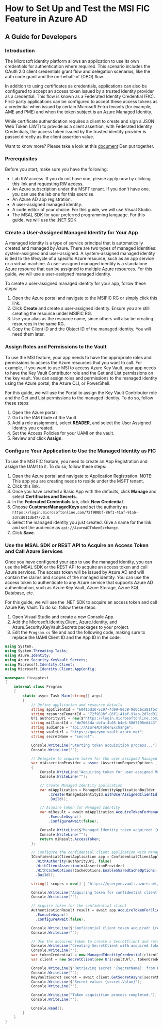# How to Set Up and Test the MSI FIC Feature in Azure AD
## A Guide for Developers

### Introduction

The Microsoft identity platform allows an application to use its own credentials for authentication where required. This scenario includes the OAuth 2.0 client credentials grant flow and delegation scenarios, like the auth code grant and the on-behalf-of (OBO) flow.

In addition to using certificates as credentials, applications can also be configured to accept an access token issued by a trusted identity provider as a credential. This flow is known as a Federated Identity Credential (FIC). First-party applications can be configured to accept these access tokens as a credential when issued by certain Microsoft Entra tenants (for example, AME and PME) and when the token subject is an Azure Managed Identity.

While certificate authentication requires a client to create and sign a JSON Web Token (JWT) to provide as a client assertion, with Federated Identity Credentials, the access token issued by the trusted identity provider is passed directly as the client assertion value.

Want to know more? Please take a look at this [document](https://review.learn.microsoft.com/en-us/identity/microsoft-identity-platform/federated-identity-credentials?branch=main&tabs=dotnet) Den put together.

### Prerequisites

Before you start, make sure you have the following:
- Lab RW access. If you do not have one, please apply now by clicking this link and requesting RW access.
- An Azure subscription under the MSFT tenant. If you don't have one, you can use the lab one for this exercise.
- An Azure AD app registration.
- A user-assigned managed identity.
- A code editor of your choice. For this guide, we will use Visual Studio.
- The MSAL SDK for your preferred programming language. For this guide, we will use the .NET SDK.

### Create a User-Assigned Managed Identity for Your App

A managed identity is a type of service principal that is automatically created and managed by Azure. There are two types of managed identities: system-assigned and user-assigned. A system-assigned managed identity is tied to the lifecycle of a specific Azure resource, such as an app service or a virtual machine. A user-assigned managed identity is a standalone Azure resource that can be assigned to multiple Azure resources. For this guide, we will use a user-assigned managed identity.

To create a user-assigned managed identity for your app, follow these steps:
1. Open the Azure portal and navigate to the MSIFIC RG or simply click this link.
2. Click **Create** and create a user-assigned identity. Ensure you are still creating the resource under MSIFIC RG.
3. Use your alias as the resource name, since others will also be creating resources in the same RG.
4. Copy the Client ID and the Object ID of the managed identity. You will need them later.

### Assign Roles and Permissions to the Vault

To use the MSI feature, your app needs to have the appropriate roles and permissions to access the Azure resources that you want to call. For example, if you want to use MSI to access Azure Key Vault, your app needs to have the Key Vault Contributor role and the Get and List permissions on the key vault. You can assign roles and permissions to the managed identity using the Azure portal, the Azure CLI, or PowerShell.

For this guide, we will use the Portal to assign the Key Vault Contributor role and the Get and List permissions to the managed identity. To do so, follow these steps:
1. Open the Azure portal.
2. Go to the IAM blade of the Vault.
3. Add a role assignment, select **READER**, and select the User Assigned Identity you created.
4. Set the Access Policies for your UAMI on the vault.
5. Review and click **Assign**.

### Configure Your Application to Use the Managed Identity as FIC

To use the MSI FIC feature, you need to create an App Registration and assign the UAMI to it. To do so, follow these steps:
1. Open the Azure portal and navigate to Application Registration. NOTE: This app you are creating needs to reside under the MSFT tenant.
2. Click this link.
3. Once you have created a Basic App with the defaults, click **Manage** and select **Certificates and Secrets**.
4. In the **Federated Credentials** tab, click **New Credential**.
5. Choose **CustomerManagedKeys** and set the authority as `https://login.microsoftonline.com/72f988bf-86f1-41af-91ab-2d7cd011db47/v2.0`.
6. Select the managed identity you just created. Give a name for the link and set the audience as `api://AzureADTokenExchange`.
7. Click **Save**.

### Use the MSAL SDK or REST API to Acquire an Access Token and Call Azure Services

Once you have configured your app to use the managed identity, you can use the MSAL SDK or the REST API to acquire an access token and call Azure services. The access token will be issued by Azure AD and will contain the claims and scopes of the managed identity. You can use the access token to authenticate to any Azure service that supports Azure AD authentication, such as Azure Key Vault, Azure Storage, Azure SQL Database, etc.

For this guide, we will use the .NET SDK to acquire an access token and call Azure Key Vault. To do so, follow these steps:
1. Open Visual Studio and create a new Console App.
2. Add the Microsoft.Identity.Client, Azure.Identity, and Azure.Security.KeyVault.Secrets packages to your project.
3. Edit the `Program.cs` file and add the following code, making sure to replace the UAMI Client ID and the App ID in the code:

```csharp
using System;
using System.Threading.Tasks;
using Azure.Identity;
using Azure.Security.KeyVault.Secrets;
using Microsoft.Identity.Client;
using Microsoft.Identity.Client.AppConfig;

namespace ficapptest
{
    internal class Program
    {
        static async Task Main(string[] args)
        {
            // Define application and resource details
            string appClientId = "60416d10-5297-4d99-8ec8-9d0cbca81fbc";
            string resourceTenantId = "72f988bf-86f1-41af-91ab-2d7cd011db47";
            Uri authorityUri = new($"https://login.microsoftonline.com/{resourceTenantId}");
            string miClientId = "de7665da-cbfa-4b05-b4e6-5867195e6443";
            string audience = "api://AzureADTokenExchange";
            string vaultUrl = "https://queryme.vault.azure.net";
            string secretName = "secret";

            Console.WriteLine("Starting token acquisition process...");
            Console.WriteLine("");

            // Delegate to acquire token for the user-assigned Managed Identity
            var miAssertionProvider = async (AssertionRequestOptions _) =>
            {
                Console.WriteLine("Acquiring token for user-assigned Managed Identity...");
                Console.WriteLine("");

                // Create Managed Identity application
                var miApplication = ManagedIdentityApplicationBuilder
                    .Create(ManagedIdentityId.WithUserAssignedClientId(miClientId))
                    .Build();

                // Acquire token for Managed Identity
                var miResult = await miApplication.AcquireTokenForManagedIdentity(audience)
                    .ExecuteAsync()
                    .ConfigureAwait(false);

                Console.WriteLine($"Managed Identity token acquired: {miResult.AccessToken}");
                Console.WriteLine("");
                return miResult.AccessToken;
            };

            // Configure the confidential client application with Managed Identity assertion
            IConfidentialClientApplication app = ConfidentialClientApplicationBuilder.Create(appClientId)
              .WithAuthority(authorityUri, false)
              .WithClientAssertion(miAssertionProvider)
              .WithCacheOptions(CacheOptions.EnableSharedCacheOptions)
              .Build();

            string[] scopes = new[] { "https://queryme.vault.azure.net/.default" };

            Console.WriteLine("Acquiring token for confidential client...");
            Console.WriteLine("");

            // Acquire token for the confidential client
            AuthenticationResult result = await app.AcquireTokenForClient(scopes)
              .ExecuteAsync()
              .ConfigureAwait(false);

            Console.WriteLine($"Confidential client token acquired: {result.AccessToken}");
            Console.WriteLine("");

            // Use the acquired token to create a SecretClient and retrieve a secret
            Console.WriteLine("Creating SecretClient with acquired token...");
            Console.WriteLine("");
            var tokenCredential = new ManagedIdentityCredential(clientId: miClientId);
            var client = new SecretClient(new Uri(vaultUrl), tokenCredential);

            Console.WriteLine($"Retrieving secret '{secretName}' from Key Vault...");
            Console.WriteLine("");
            KeyVaultSecret secret = await client.GetSecretAsync(secretName);
            Console.WriteLine($"Secret value: {secret.Value}");
            Console.WriteLine("");

            Console.WriteLine("Token acquisition process completed.");
            Console.WriteLine("");

            Console.Read();
        }
    }
}
